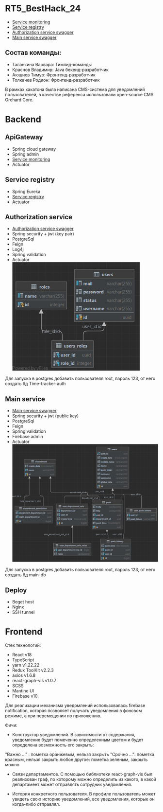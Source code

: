 # RT5_BestHack_24
- [Service monitoring](http://my-timecheck.ru/admin-ui/applications)
- [Service registry](http://my-timecheck.ru/eureka-ui)
- [Authorization service swagger](http://my-timecheck.ru/api/auth/swagger-ui/index.html#/)
- [Main service swagger](http://my-timecheck.ru/api/main/swagger-ui/index.html#/)

## Состав команды:
- Таланкина Варвара: Тимлид-команды
- Краснов Владимир: Java бекенд-разработчик
- Аюшиев Тимур: Фронтенд-разработчик
- Толкачев Родион: Фронтенд-разработчик

В рамках хакатона была написана CMS-система для уведомлений пользователей, в качестве референса использовали open-source CMS Orchard Core.

# Backend

## ApiGateway
- Spring cloud gateway
- Spring admin
- [Service monitoring](http://my-timecheck.ru/admin-ui/applications)
- Actuator

## Service registry
- Spring Eureka
- [Service registry](http://my-timecheck.ru/eureka-ui)
- Actuator

## Authorization service
- [Authorization service swagger](http:my-timecheck.ru/api/auth/swagger-ui/index.html#/)
- Spring security + jwt (key pair)
- PostgreSql
- Feign
- Log4j
- Spring validation
- Actuator
![Database](https://github.com/Sh1bari/RT5_BestHack_24/blob/main/auth.png)

Для запуска в postgres добавить пользователя root, пароль 123, от него создать бд Time-tracker-auth

## Main service
- [Main service swagger](http://my-timecheck.ru/api/main/swagger-ui/index.html#/)
- Spring security + jwt (public key)
- PostgreSql
- Feign
- Spring validation
- Firebase admin
- Actuator
![Database](https://github.com/Sh1bari/RT5_BestHack_24/blob/main/main.png)

Для запуска в postgres добавить пользователя root, пароль 123, от него создать бд main-db

## Deploy
- Beget host
- Nginx
- SSH tunnel

# Frontend
Стек технологий:
- React v18
- TypeScript
- yarn v1.22.22
- Redux ToolKit v2.2.3
- axios v1.6.8
- react-graph-vis v1.0.7
- SCSS
- Mantine UI
- Firebase v10

Для реализации механизма уведомлений использовалась firebase notification, которая позволяет получать уведомления в фоновом режиме, а при перемещении по приложению. 

Фичи:
- Конструктор уведомлений. В зависимости от содержания, уведомление будет помеченно определенным цветом и будет определена возможность его закрыть:

"Важно ..." : пометка оранжевым, нельзя закрыть
"Срочно ...": пометка красным, нельзя закрыть
любое другое: пометка зеленым, закрыть можно

- Связи департаментов. С помощью библиотеки react-graph-vis был реализован граф, по которому можно определить из какого, в какой департамент может отправлять сотрудник уведомления.

- История конкретного пользователя. В профиле пользователь может увидеть свою историю уведомлений, все уведомления, которые он когда-либо отправлял.
